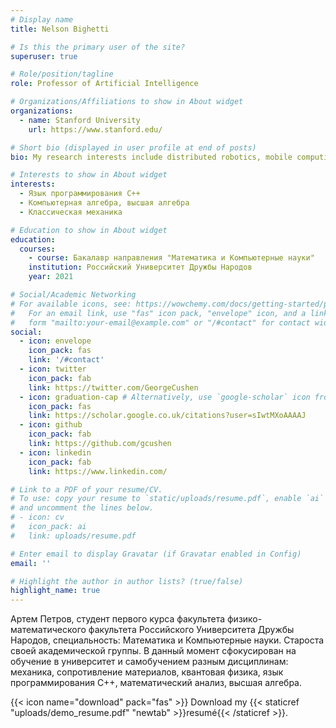 ```yaml
---
# Display name
title: Nelson Bighetti

# Is this the primary user of the site?
superuser: true

# Role/position/tagline
role: Professor of Artificial Intelligence

# Organizations/Affiliations to show in About widget
organizations:
  - name: Stanford University
    url: https://www.stanford.edu/

# Short bio (displayed in user profile at end of posts)
bio: My research interests include distributed robotics, mobile computing and programmable matter.

# Interests to show in About widget
interests:
  - Язык программирования C++
  - Компьютерная алгебра, высшая алгебра
  - Классическая механика

# Education to show in About widget
education:
  courses:
    - course: Бакалавр направления "Математика и Компьютерные науки"
    institution: Российский Университет Дружбы Народов
    year: 2021

# Social/Academic Networking
# For available icons, see: https://wowchemy.com/docs/getting-started/page-builder/#icons
#   For an email link, use "fas" icon pack, "envelope" icon, and a link in the
#   form "mailto:your-email@example.com" or "/#contact" for contact widget.
social:
  - icon: envelope
    icon_pack: fas
    link: '/#contact'
  - icon: twitter
    icon_pack: fab
    link: https://twitter.com/GeorgeCushen
  - icon: graduation-cap # Alternatively, use `google-scholar` icon from `ai` icon pack
    icon_pack: fas
    link: https://scholar.google.co.uk/citations?user=sIwtMXoAAAAJ
  - icon: github
    icon_pack: fab
    link: https://github.com/gcushen
  - icon: linkedin
    icon_pack: fab
    link: https://www.linkedin.com/

# Link to a PDF of your resume/CV.
# To use: copy your resume to `static/uploads/resume.pdf`, enable `ai` icons in `params.toml`,
# and uncomment the lines below.
# - icon: cv
#   icon_pack: ai
#   link: uploads/resume.pdf

# Enter email to display Gravatar (if Gravatar enabled in Config)
email: ''

# Highlight the author in author lists? (true/false)
highlight_name: true
---
```


Артем Петров, студент первого курса факультета физико-математического факультета Российского Университета Дружбы Народов, специальность: Математика и Компьютерные науки. Староста своей академической группы. В данный момент сфокусирован на обучение в университет и самобучением разным дисциплинам:  механика, сопротивление материалов, квантовая физика, язык программирования C++, математический анализ, высшая алгебра. 


{{< icon name="download" pack="fas" >}} Download my {{< staticref "uploads/demo_resume.pdf" "newtab" >}}resumé{{< /staticref >}}.
